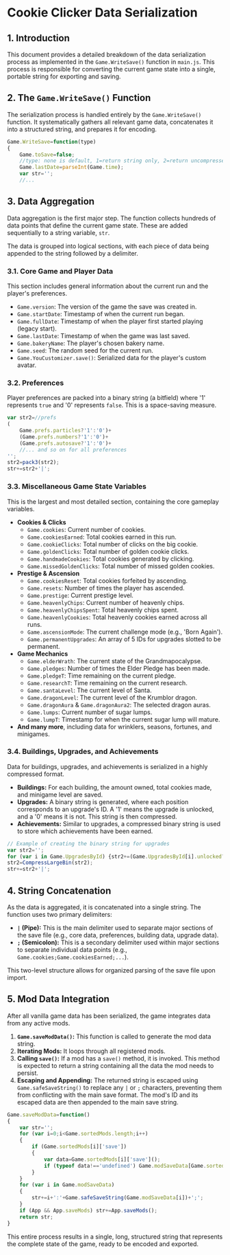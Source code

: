 # Cookie Clicker Data Serialization

## 1. Introduction

This document provides a detailed breakdown of the data serialization process as implemented in the `Game.WriteSave()` function in `main.js`. This process is responsible for converting the current game state into a single, portable string for exporting and saving.

## 2. The `Game.WriteSave()` Function

The serialization process is handled entirely by the `Game.WriteSave()` function. It systematically gathers all relevant game data, concatenates it into a structured string, and prepares it for encoding.

```javascript
Game.WriteSave=function(type)
{
    Game.toSave=false;
    //type: none is default, 1=return string only, 2=return uncompressed string, 3=return uncompressed, commented string
    Game.lastDate=parseInt(Game.time);
    var str='';
    //...
```

## 3. Data Aggregation

Data aggregation is the first major step. The function collects hundreds of data points that define the current game state. These are added sequentially to a string variable, `str`.

The data is grouped into logical sections, with each piece of data being appended to the string followed by a delimiter.

### 3.1. Core Game and Player Data

This section includes general information about the current run and the player's preferences.

-   `Game.version`: The version of the game the save was created in.
-   `Game.startDate`: Timestamp of when the current run began.
-   `Game.fullDate`: Timestamp of when the player first started playing (legacy start).
-   `Game.lastDate`: Timestamp of when the game was last saved.
-   `Game.bakeryName`: The player's chosen bakery name.
-   `Game.seed`: The random seed for the current run.
-   `Game.YouCustomizer.save()`: Serialized data for the player's custom avatar.

### 3.2. Preferences

Player preferences are packed into a binary string (a bitfield) where '1' represents `true` and '0' represents `false`. This is a space-saving measure.

```javascript
var str2=//prefs
(
    Game.prefs.particles?'1':'0')+
    (Game.prefs.numbers?'1':'0')+
    (Game.prefs.autosave?'1':'0')+
    //... and so on for all preferences
'';
str2=pack3(str2);
str+=str2+'|';
```

### 3.3. Miscellaneous Game State Variables

This is the largest and most detailed section, containing the core gameplay variables.

-   **Cookies & Clicks**
    -   `Game.cookies`: Current number of cookies.
    -   `Game.cookiesEarned`: Total cookies earned in this run.
    -   `Game.cookieClicks`: Total number of clicks on the big cookie.
    -   `Game.goldenClicks`: Total number of golden cookie clicks.
    -   `Game.handmadeCookies`: Total cookies generated by clicking.
    -   `Game.missedGoldenClicks`: Total number of missed golden cookies.
-   **Prestige & Ascension**
    -   `Game.cookiesReset`: Total cookies forfeited by ascending.
    -   `Game.resets`: Number of times the player has ascended.
    -   `Game.prestige`: Current prestige level.
    -   `Game.heavenlyChips`: Current number of heavenly chips.
    -   `Game.heavenlyChipsSpent`: Total heavenly chips spent.
    -   `Game.heavenlyCookies`: Total heavenly cookies earned across all runs.
    -   `Game.ascensionMode`: The current challenge mode (e.g., 'Born Again').
    -   `Game.permanentUpgrades`: An array of 5 IDs for upgrades slotted to be permanent.
-   **Game Mechanics**
    -   `Game.elderWrath`: The current state of the Grandmapocalypse.
    -   `Game.pledges`: Number of times the Elder Pledge has been made.
    -   `Game.pledgeT`: Time remaining on the current pledge.
    -   `Game.researchT`: Time remaining on the current research.
    -   `Game.santaLevel`: The current level of Santa.
    -   `Game.dragonLevel`: The current level of the Krumblor dragon.
    -   `Game.dragonAura` & `Game.dragonAura2`: The selected dragon auras.
    -   `Game.lumps`: Current number of sugar lumps.
    -   `Game.lumpT`: Timestamp for when the current sugar lump will mature.
-   **And many more**, including data for wrinklers, seasons, fortunes, and minigames.

### 3.4. Buildings, Upgrades, and Achievements

Data for buildings, upgrades, and achievements is serialized in a highly compressed format.

-   **Buildings:** For each building, the amount owned, total cookies made, and minigame level are saved.
-   **Upgrades:** A binary string is generated, where each position corresponds to an upgrade's ID. A '1' means the upgrade is unlocked, and a '0' means it is not. This string is then compressed.
-   **Achievements:** Similar to upgrades, a compressed binary string is used to store which achievements have been earned.

```javascript
// Example of creating the binary string for upgrades
var str2='';
for (var i in Game.UpgradesById) {str2+=(Game.UpgradesById[i].unlocked?'1':'0');}
str2=CompressLargeBin(str2);
str+=str2+'|';
```

## 4. String Concatenation

As the data is aggregated, it is concatenated into a single string. The function uses two primary delimiters:

-   **`|` (Pipe):** This is the main delimiter used to separate major sections of the save file (e.g., core data, preferences, building data, upgrade data).
-   **`;` (Semicolon):** This is a secondary delimiter used within major sections to separate individual data points (e.g., `Game.cookies;Game.cookiesEarned;...`).

This two-level structure allows for organized parsing of the save file upon import.

## 5. Mod Data Integration

After all vanilla game data has been serialized, the game integrates data from any active mods.

1.  **`Game.saveModData()`:** This function is called to generate the mod data string.
2.  **Iterating Mods:** It loops through all registered mods.
3.  **Calling `save()`:** If a mod has a `save()` method, it is invoked. This method is expected to return a string containing all the data the mod needs to persist.
4.  **Escaping and Appending:** The returned string is escaped using `Game.safeSaveString()` to replace any `|` or `;` characters, preventing them from conflicting with the main save format. The mod's ID and its escaped data are then appended to the main save string.

```javascript
Game.saveModData=function()
{
    var str='';
    for (var i=0;i<Game.sortedMods.length;i++)
    {
        if (Game.sortedMods[i]['save'])
        {
            var data=Game.sortedMods[i]['save']();
            if (typeof data!=='undefined') Game.modSaveData[Game.sortedMods[i].id]=data;
        }
    }
    for (var i in Game.modSaveData)
    {
        str+=i+':'+Game.safeSaveString(Game.modSaveData[i])+';';
    }
    if (App && App.saveMods) str+=App.saveMods();
    return str;
}
```

This entire process results in a single, long, structured string that represents the complete state of the game, ready to be encoded and exported.
